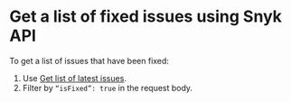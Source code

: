 # Get a list of fixed issues using Snyk API

To get a list of issues that have been fixed:

1. Use [Get list of latest issues](https://snyk.docs.apiary.io/#reference/reporting-api/latest-issues/get-list-of-latest-issues).
2. Filter by `“isFixed”: true` in the request body.
